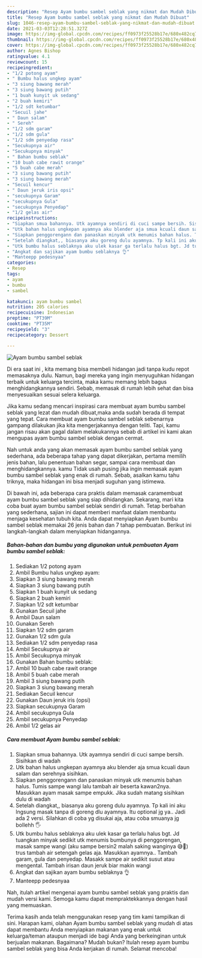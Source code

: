 ```yaml
---
description: "Resep Ayam bumbu sambel seblak yang nikmat dan Mudah Dibuat"
title: "Resep Ayam bumbu sambel seblak yang nikmat dan Mudah Dibuat"
slug: 1046-resep-ayam-bumbu-sambel-seblak-yang-nikmat-dan-mudah-dibuat
date: 2021-03-03T12:28:51.327Z
image: https://img-global.cpcdn.com/recipes/ff0973f25528b17e/680x482cq70/ayam-bumbu-sambel-seblak-foto-resep-utama.jpg
thumbnail: https://img-global.cpcdn.com/recipes/ff0973f25528b17e/680x482cq70/ayam-bumbu-sambel-seblak-foto-resep-utama.jpg
cover: https://img-global.cpcdn.com/recipes/ff0973f25528b17e/680x482cq70/ayam-bumbu-sambel-seblak-foto-resep-utama.jpg
author: Agnes Bishop
ratingvalue: 4.1
reviewcount: 15
recipeingredient:
- "1/2 potong ayam"
- " Bumbu halus ungkep ayam"
- "3 siung bawang merah"
- "3 siung bawang putih"
- "1 buah kunyit uk sedang"
- "2 buah kemiri"
- "1/2 sdt ketumbar"
- "Secuil jahe"
- " Daun salam"
- " Sereh"
- "1/2 sdm garam"
- "1/2 sdm gula"
- "1/2 sdm penyedap rasa"
- "Secukupnya air"
- "Secukupnya minyak"
- " Bahan bumbu seblak"
- "10 buah cabe rawit orange"
- "5 buah cabe merah"
- "3 siung bawang putih"
- "3 siung bawang merah"
- "Secuil kencur"
- " Daun jeruk iris opsi"
- "secukupnya Garam"
- "secukupnya Gula"
- "secukupnya Penyedap"
- "1/2 gelas air"
recipeinstructions:
- "Siapkan smua bahannya. Utk ayamnya sendiri di cuci sampe bersih. Sisihkan di wadah"
- "Utk bahan halus ungkepan ayamnya aku blender aja smua kcuali daun salam dan serehnya sisihkan."
- "Siapkan penggorengann dan panaskan minyak utk menumis bahan halus. Tumis sampe wangi lalu tambah air beserta kawan2nya. Masukkan ayam masak sampe empukk. Jika sudah matang sisihkan dulu di wadah"
- "Setelah diangkat,, biasanya aku goreng dulu ayamnya. Tp kali ini aku lngsung masak tanpa di goreng dlu ayamnya. Itu optional jg ya.. Jadi ada 2 versi. Silahkan di coba yg disukai aja, atau coba smuanya jg bollehh 🖐"
- "Utk bumbu halus seblaknya aku ulek kasar ga terlalu halus bgt. Jd tuangkan minyak sedikit utk menumis bumbunya di penggorengan, masak sampe wangi (aku sampe bersin2 malah saking wanginya 😅🤣) trus tambah air setengah gelas aja. Masukkan ayamnya.. Tambah garam, gula dan penyedap. Masakk sampe air sedikit susut atau mengental. Tambah irisan daun jeruk biar makin wangi"
- "Angkat dan sajikan ayam bumbu seblaknya 👌"
- "Manteepp pedesnyaa"
categories:
- Resep
tags:
- ayam
- bumbu
- sambel

katakunci: ayam bumbu sambel 
nutrition: 205 calories
recipecuisine: Indonesian
preptime: "PT39M"
cooktime: "PT35M"
recipeyield: "3"
recipecategory: Dessert

---
```



![Ayam bumbu sambel seblak](https://img-global.cpcdn.com/recipes/ff0973f25528b17e/680x482cq70/ayam-bumbu-sambel-seblak-foto-resep-utama.jpg)

Di era  saat ini , kita memang bisa membeli hidangan jadi tanpa kudu repot memasaknya dulu. Namun, bagi mereka yang ingin menyuguhkan hidangan terbaik untuk keluarga tercinta, maka kamu memang lebih bagus menghidangkannya sendiri. Sebab, memasak di rumah lebih sehat dan bisa menyesuaikan sesuai selera keluarga.

Jika kamu sedang mencari inspirasi cara membuat ayam bumbu sambel seblak yang lezat dan mudah dibuat,maka anda sudah berada di tempat yang tepat. Cara membuat ayam bumbu sambel seblak  sebenarnya gampang dilakukan jika kita mengerjakannya dengan teliti. Tapi, kamu jangan risau akan gagal dalam melakukannya 
sebab di artikel ini kami akan mengupas ayam bumbu sambel seblak dengan cermat.  



Nah untuk anda yang akan memasak ayam bumbu sambel seblak yang sederhana, ada beberapa tahap yang dapat dikerjakan, pertama memilih jenis bahan, lalu penentuan bahan segar, sampai cara membuat dan menghidangkannya. kamu Tidak usah pusing jika ingin memasak ayam bumbu sambel seblak yang enak di rumah. Sebab, asalkan kamu  tahu triknya, maka hidangan ini bisa menjadi suguhan yang istimewa.

Di bawah ini, ada beberapa cara praktis  dalam memasak caramembuat ayam bumbu sambel seblak yang siap dihidangkan. Sekarang, mari kita coba buat ayam bumbu sambel seblak sendiri di rumah. Tetap berbahan yang sederhana, sajian ini dapat memberi manfaat dalam membantu menjaga kesehatan tubuh kita. Anda dapat menyiapkan Ayam bumbu sambel seblak memakai 26 jenis bahan dan 7 tahap pembuatan. Berikut ini langkah-langkah dalam menyiapkan hidangannya.

<!--inarticleads1-->

##### Bahan-bahan dan bumbu yang digunakan untuk pembuatan Ayam bumbu sambel seblak:

1. Sediakan 1/2 potong ayam
1. Ambil  Bumbu halus ungkep ayam:
1. Siapkan 3 siung bawang merah
1. Siapkan 3 siung bawang putih
1. Siapkan 1 buah kunyit uk sedang
1. Siapkan 2 buah kemiri
1. Siapkan 1/2 sdt ketumbar
1. Gunakan Secuil jahe
1. Ambil  Daun salam
1. Gunakan  Sereh
1. Siapkan 1/2 sdm garam
1. Gunakan 1/2 sdm gula
1. Sediakan 1/2 sdm penyedap rasa
1. Ambil Secukupnya air
1. Ambil Secukupnya minyak
1. Gunakan  Bahan bumbu seblak:
1. Ambil 10 buah cabe rawit orange
1. Ambil 5 buah cabe merah
1. Ambil 3 siung bawang putih
1. Siapkan 3 siung bawang merah
1. Sediakan Secuil kencur
1. Gunakan  Daun jeruk iris (opsi)
1. Siapkan secukupnya Garam
1. Ambil secukupnya Gula
1. Ambil secukupnya Penyedap
1. Ambil 1/2 gelas air




<!--inarticleads2-->

##### Cara membuat Ayam bumbu sambel seblak:

1. Siapkan smua bahannya. Utk ayamnya sendiri di cuci sampe bersih. Sisihkan di wadah
1. Utk bahan halus ungkepan ayamnya aku blender aja smua kcuali daun salam dan serehnya sisihkan.
1. Siapkan penggorengann dan panaskan minyak utk menumis bahan halus. Tumis sampe wangi lalu tambah air beserta kawan2nya. Masukkan ayam masak sampe empukk. Jika sudah matang sisihkan dulu di wadah
1. Setelah diangkat,, biasanya aku goreng dulu ayamnya. Tp kali ini aku lngsung masak tanpa di goreng dlu ayamnya. Itu optional jg ya.. Jadi ada 2 versi. Silahkan di coba yg disukai aja, atau coba smuanya jg bollehh 🖐
1. Utk bumbu halus seblaknya aku ulek kasar ga terlalu halus bgt. Jd tuangkan minyak sedikit utk menumis bumbunya di penggorengan, masak sampe wangi (aku sampe bersin2 malah saking wanginya 😅🤣) trus tambah air setengah gelas aja. Masukkan ayamnya.. Tambah garam, gula dan penyedap. Masakk sampe air sedikit susut atau mengental. Tambah irisan daun jeruk biar makin wangi
1. Angkat dan sajikan ayam bumbu seblaknya 👌
1. Manteepp pedesnyaa




Nah, itulah artikel mengenai  ayam bumbu sambel seblak  yang praktis dan mudah versi kami. Semoga kamu dapat mempraktekkannya dengan hasil yang memuaskan. 

Terima kasih anda telah menggunakan resep yang tim kami tampilkan di sini. Harapan kami, olahan  Ayam bumbu sambel seblak yang mudah di atas dapat membantu Anda menyiapkan makanan yang enak untuk keluarga/teman ataupun menjadi ide bagi Anda yang berkeinginan untuk berjualan makanan. Bagaimana? Mudah bukan? Itulah resep ayam bumbu sambel seblak yang bisa Anda kerjakan di rumah. Selamat mencoba!

